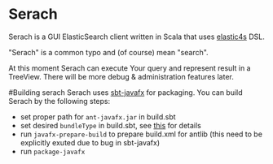 # Serach
Serach is a GUI ElasticSearch client written in Scala that uses [elastic4s](https://github.com/sksamuel/elastic4s) DSL.

"Serach" is a common typo and (of course) mean "search".

At this moment Serach can execute Your query and represent result in a TreeView. There will be more
debug & administration features later.

#Building serach
Serach uses [sbt-javafx](https://github.com/kavedaa/sbt-javafx) for packaging. You can build Serach by the
following steps:
- set proper path for `ant-javafx.jar` in build.sbt
- set desired `bundleType` in build.sbt, see [this](https://github.com/kavedaa/sbt-javafx/blob/master/doc/packaging.md) for details
- run `javafx-prepare-build` to prepare build.xml for antlib (this need to be explicitly exuted due to bug in sbt-javafx)
- run `package-javafx`